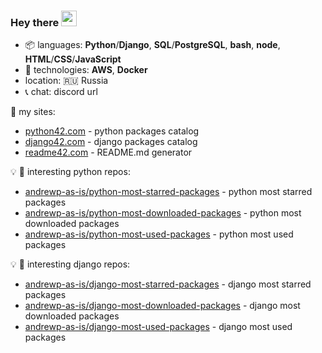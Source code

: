 ### Hey there <img src="https://media.giphy.com/media/hvRJCLFzcasrR4ia7z/giphy.gif" width="25px">

+   :package: languages: **Python**/**Django**, **SQL**/**PostgreSQL**, **bash**, **node**, **HTML**/**CSS**/**JavaScript**
+   :wrench: technologies:  **AWS**, **Docker**
+   location: :ru: Russia
+   :telephone_receiver: chat: discord url


:link: my sites:
+   <a href="https://python42.com" target="_blank">python42.com</a> - python packages catalog
+   <a href="https://django42.com" target="_blank">django42.com</a> - django packages catalog
+   <a href="https://readme42.com" target="_blank">readme42.com</a> - README.md generator

:bulb: :snake: interesting python repos:

+   [andrewp-as-is/python-most-starred-packages](https://github.com/andrewp-as-is/python-most-starred-packages) - python most starred packages
+   [andrewp-as-is/python-most-downloaded-packages](https://github.com/andrewp-as-is/python-most-downloaded-packages) - python most downloaded packages
+   [andrewp-as-is/python-most-used-packages](https://github.com/andrewp-as-is/python-most-used-packages) - python most used packages


:bulb: :snake: interesting django repos:

+   [andrewp-as-is/django-most-starred-packages](https://github.com/andrewp-as-is/django-most-starred-packages) - django most starred packages
+   [andrewp-as-is/django-most-downloaded-packages](https://github.com/andrewp-as-is/django-most-downloaded-packages) - django most downloaded packages
+   [andrewp-as-is/django-most-used-packages](https://github.com/andrewp-as-is/django-most-used-packages) - django most used packages
